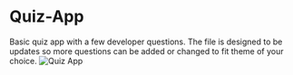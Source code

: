 # Quiz-App
Basic quiz app with a few developer questions. The file is designed to be updates so more questions can be added or changed to fit theme of your choice.
![Quiz App](https://user-images.githubusercontent.com/94161006/150924563-18c86d97-50c3-4a19-88c8-3bfe3af42220.png)
